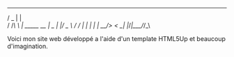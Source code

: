 
  ___  _           
 / _ \| |          
/ /_\ \ | _____  __
|  _  | |/ _ \ \/ /
| | | | |  __/>  < 
\_| |_/_|\___/_/\_\
                   
                   

                      
Voici mon site web développé a l'aide d'un template HTML5Up et beaucoup d'imagination.
 
